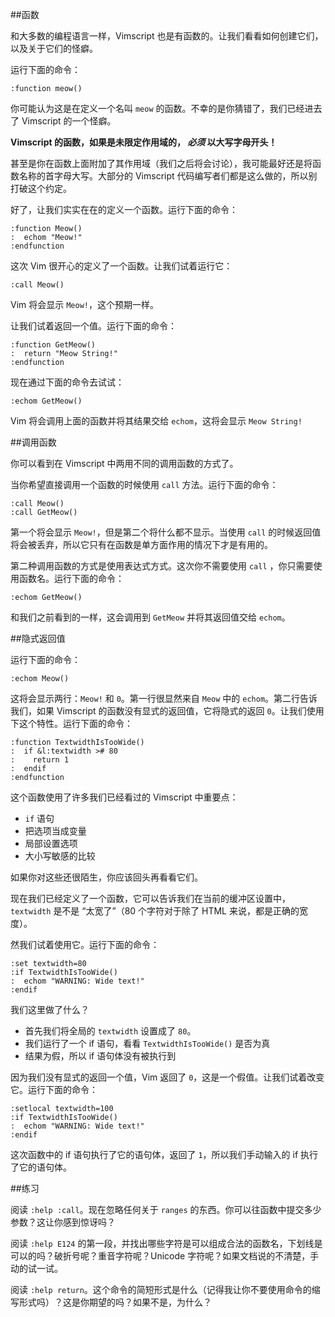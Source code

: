 ##函数

和大多数的编程语言一样，Vimscript 也是有函数的。让我们看看如何创建它们，以及关于它们的怪癖。

运行下面的命令：

```vim
:function meow()
```

你可能认为这是在定义一个名叫 `meow` 的函数。不幸的是你猜错了，我们已经进去了 Vimscript 的一个怪癖。

**Vimscript 的函数，如果是未限定作用域的， *必须* 以大写字母开头！**

甚至是你在函数上面附加了其作用域（我们之后将会讨论），我可能最好还是将函数名称的首字母大写。大部分的 Vimscript 代码编写者们都是这么做的，所以别打破这个约定。

好了，让我们实实在在的定义一个函数。运行下面的命令：

```vim
:function Meow()
:  echom "Meow!"
:endfunction
```

这次 Vim 很开心的定义了一个函数。让我们试着运行它：

```vim
:call Meow()
```

Vim 将会显示 `Meow!`，这个预期一样。

让我们试着返回一个值。运行下面的命令：

```vim
:function GetMeow()
:  return "Meow String!"
:endfunction
```

现在通过下面的命令去试试：

```vim
:echom GetMeow()
```

Vim 将会调用上面的函数并将其结果交给 `echom`，这将会显示 `Meow String!`

##调用函数

你可以看到在 Vimscript 中两用不同的调用函数的方式了。

当你希望直接调用一个函数的时候使用 `call` 方法。运行下面的命令：

```vim
:call Meow()
:call GetMeow()
```

第一个将会显示 `Meow!`，但是第二个将什么都不显示。当使用 `call` 的时候返回值将会被丢弃，所以它只有在函数是单方面作用的情况下才是有用的。

第二种调用函数的方式是使用表达式方式。这次你不需要使用 `call` ，你只需要使用函数名。运行下面的命令：

```vim
:echom GetMeow()
```

和我们之前看到的一样，这会调用到 `GetMeow` 并将其返回值交给 `echom`。

##隐式返回值

运行下面的命令：

```vim
:echom Meow()
```

这将会显示两行：`Meow!` 和 `0`。第一行很显然来自 `Meow` 中的 `echom`。第二行告诉我们，如果 Vimscript 的函数没有显式的返回值，它将隐式的返回 `0`。让我们使用下这个特性。运行下面的命令：

```vim
:function TextwidthIsTooWide()
:  if &l:textwidth ># 80
:    return 1
:  endif
:endfunction
```

这个函数使用了许多我们已经看过的 Vimscript 中重要点：
- `if` 语句
- 把选项当成变量
- 局部设置选项
- 大小写敏感的比较

如果你对这些还很陌生，你应该回头再看看它们。

现在我们已经定义了一个函数，它可以告诉我们在当前的缓冲区设置中，`textwidth` 是不是 “太宽了”（80 个字符对于除了 HTML 来说，都是正确的宽度）。

然我们试着使用它。运行下面的命令：

```vim
:set textwidth=80
:if TextwidthIsTooWide()
:  echom "WARNING: Wide text!"
:endif
```

我们这里做了什么？
- 首先我们将全局的 `textwidth` 设置成了 `80`。
- 我们运行了一个 if 语句，看看 `TextwidthIsTooWide()` 是否为真
- 结果为假，所以 if 语句体没有被执行到

因为我们没有显式的返回一个值，Vim 返回了 `0`，这是一个假值。让我们试着改变它。运行下面的命令：

```vim
:setlocal textwidth=100
:if TextwidthIsTooWide()
:  echom "WARNING: Wide text!"
:endif
```

这次函数中的 if 语句执行了它的语句体，返回了 `1`，所以我们手动输入的 if 执行了它的语句体。

##练习

阅读 `:help :call`。现在忽略任何关于 `ranges` 的东西。你可以往函数中提交多少参数？这让你感到惊讶吗？

阅读 `:help E124` 的第一段，并找出哪些字符是可以组成合法的函数名，下划线是可以的吗？破折号呢？重音字符呢？Unicode 字符呢？如果文档说的不清楚，手动的试一试。

阅读 `:help return`。这个命令的简短形式是什么（记得我让你不要使用命令的缩写形式吗）？这是你期望的吗？如果不是，为什么？
